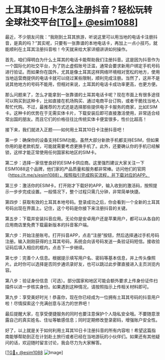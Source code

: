 # 土耳其10日卡怎么注册抖音？轻松玩转全球社交平台[[TG💪+ @esim1088](https://t.me/s/esim1088)]

最近，不少朋友问我：“我刚到土耳其旅游，听说这里可以用当地的电话卡注册抖音，是真的吗？”其实呢，只要有一张靠谱的本地电话卡，再加上一点小技巧，就能顺利在土耳其注册抖音啦！今天就来给大家详细讲讲如何操作。

首先，咱们得明白为什么土耳其的电话卡能帮助我们注册抖音。这是因为抖音作为一个国际化的社交平台，为了防止虚假账号泛滥，通常会要求新用户绑定手机号码进行验证。而如果你在国外，尤其是像土耳其这样网络环境相对宽松的地方，使用当地运营商提供的电话卡就可以绕过某些限制，顺利完成注册。当然了，这并不是说其他地方的号码不能用，但相对来说，土耳其的电话卡成功率更高，也更方便。

那么问题来了，怎么才能拿到一张靠谱的土耳其电话卡呢？现在市面上有很多途径可以购买到这种卡，比如直接在机场购买、通过电商平台订购，或者干脆找当地人帮忙代购。不过，最推荐的方式还是选择那些提供电子卡服务的商家，比如ESIM卡。这种卡的优势在于无需实体卡片，下载安装后即可直接激活使用，非常适合经常出国的朋友。而且它们的价格往往比传统实体卡便宜很多，性价比超高！

接下来，我们就进入正题——如何用土耳其10日卡注册抖音吧！

第一步：确保你的设备支持ESIM功能。虽然大部分新款手机都支持ESIM，但如果你用的是老款机型，可能就需要考虑更换手机了。此外，还要确认你的手机已经解锁，这样才能正常使用任何国家和地区的SIM卡。

第二步：选择一家信誉良好的ESIM卡供应商。这里强烈建议大家关注一下ESIM1088这个品牌，他们家的产品质量和服务都非常棒。访问他们的官网（https://t.me/s/esim1088），按照指引完成购买流程，并下载对应的APP。

第三步：激活你的ESIM卡。打开刚才下载好的APP，输入收到的激活码，按照提示一步步完成设置。一般情况下，整个过程只需几分钟，非常简单快捷。

第四步：获取有效的土耳其本地号码。登录成功之后，你会看到一个全新的土耳其号码出现在界面上。记住，这个号码是你接下来注册抖音的关键。

第五步：下载并安装抖音应用。无论你是安卓用户还是苹果用户，都可以从各自的应用商店里免费下载最新版本的抖音客户端。

第六步：开始注册账号。打开抖音APP，点击“注册”按钮，然后选择通过手机号码注册。输入刚刚获得的土耳其号码，系统会向该号码发送一条验证码短信。接收验证码后填入相应的框内，点击下一步继续。

第七步：完善个人信息。根据提示填写用户名、密码等基本信息，并上传头像照片。此时你可以选择是否同步通讯录好友，也可以跳过此步骤直接进入主页浏览内容。

第八步：验证身份信息（可选）。部分国家和地区可能会额外要求上传身份证件扫描件以进一步核实身份。如果遇到这种情况，请按照指示上传相关材料即可。

第九步：享受美好时光！恭喜你，现在你已经成为一位拥有土耳其号码的抖音用户啦！尽情探索这个充满创意与活力的世界吧！

最后提醒大家，在享受便捷服务的同时也要注意保护个人隐私安全哦。不要随意泄露自己的真实姓名、住址等敏感信息；同时定期修改登录密码，增强账户安全性。

好了，以上就是关于如何利用土耳其10日卡注册抖音的所有内容啦！希望这篇指南能够帮助到正在计划赴土旅行或者已经在当地游玩的小伙伴们。如果还有其他疑问的话，欢迎随时留言讨论，我会尽力为大家解答。

[[TG💪+ @esim1088](https://t.me/s/esim1088) ![Image](https://i.postimg.cc/4NQfJmqS/Snipaste-2025-05-13-00-14-12.png)]